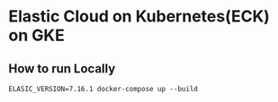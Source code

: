 # Elastic Cloud on Kubernetes(ECK) on GKE

## How to run Locally
```
ELASIC_VERSION=7.16.1 docker-compose up --build
```